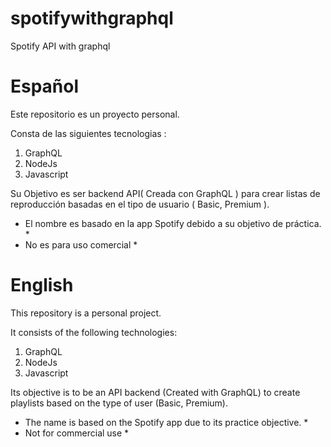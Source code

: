 # spotifywithgraphql
Spotify API with graphql

# Español
Este repositorio es un proyecto personal. 

Consta de las siguientes tecnologias : 
1. GraphQL
2. NodeJs
3. Javascript

Su Objetivo es ser backend API( Creada con GraphQL  ) para crear listas de reproducción basadas en el tipo de usuario ( Basic, Premium ).

* El nombre es basado en la app Spotify debido a su objetivo de práctica. * 
* No es para uso comercial *

# English 

This repository is a personal project.

It consists of the following technologies:
1. GraphQL
2. NodeJs
3. Javascript

Its objective is to be an API backend (Created with GraphQL) to create playlists based on the type of user (Basic, Premium).

* The name is based on the Spotify app due to its practice objective. *
* Not for commercial use *


